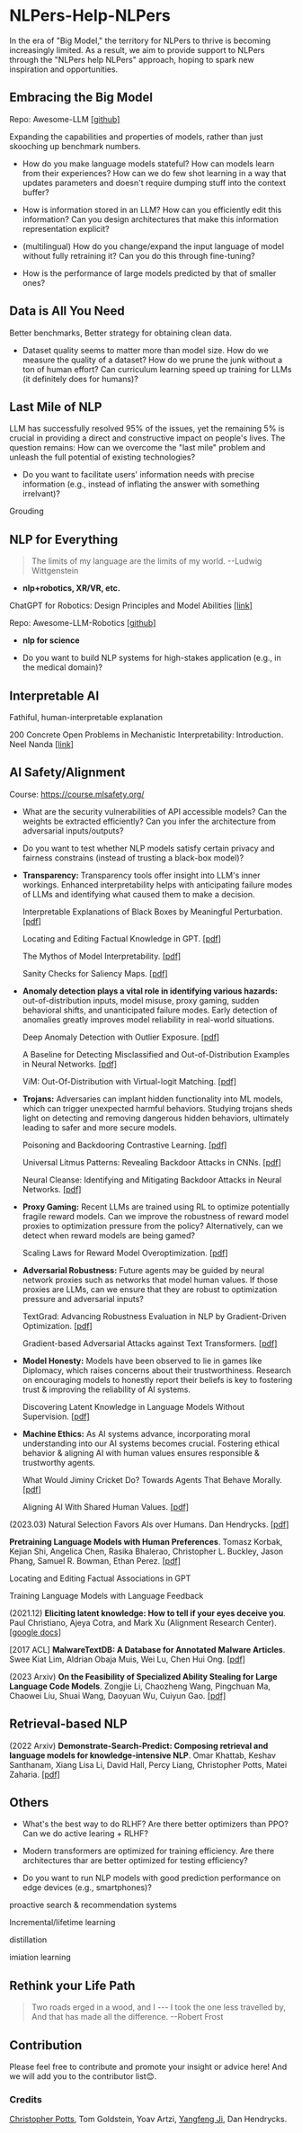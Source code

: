 # NLPers-Help-NLPers

In the era of "Big Model," the territory for NLPers to thrive is becoming increasingly limited. As a result, we aim to provide support to NLPers through the "NLPers help NLPers" approach, hoping to spark new inspiration and opportunities.

## Embracing the Big Model

Repo: Awesome-LLM [[github]](https://github.com/Hannibal046/Awesome-LLM)

Expanding the capabilities and properties of models, rather than just skooching up benchmark numbers.

- How do you make language models stateful? How can models learn from their experiences? How can we do few shot learning in a way that updates parameters and doesn't require dumping stuff into the context buffer?

- How is information stored in an LLM? How can you efficiently edit this information? Can you design architectures that make this information representation explicit?

- (multilingual)
How do you change/expand the input language of model without fully retraining it? Can you do this through fine-tuning?

- How is the performance of large models predicted by that of smaller ones?

## Data is All You Need

Better benchmarks, Better strategy for obtaining clean data. 

- Dataset quality seems to matter more than model size. How do we measure the quality of a dataset? How do we prune the junk without a ton of human effort? Can curriculum learning speed up training for LLMs (it definitely does for humans)?

## Last Mile of NLP

LLM has successfully resolved 95% of the issues, yet the remaining 5% is crucial in providing a direct and constructive impact on people's lives. The question remains: How can we overcome the "last mile" problem and unleash the full potential of existing technologies?

- Do you want to facilitate users' information needs with precise information (e.g., instead of inflating the answer with something irrelvant)?

Grouding

## NLP for Everything

> The limits of my language are the limits of my world. --Ludwig Wittgenstein

- **nlp+robotics, XR/VR, etc.**

ChatGPT for Robotics: Design Principles and Model Abilities [[link]](https://www.microsoft.com/en-us/research/group/autonomous-systems-group-robotics/articles/chatgpt-for-robotics/)

Repo: Awesome-LLM-Robotics [[github]](https://github.com/GT-RIPL/Awesome-LLM-Robotics)

- **nlp for science**

- Do you want to build NLP systems for high-stakes application (e.g., in the medical domain)?

## Interpretable AI

Fathiful, human-interpretable explanation

200 Concrete Open Problems in Mechanistic Interpretability: Introduction. Neel Nanda [[link]](https://www.alignmentforum.org/posts/LbrPTJ4fmABEdEnLf/200-concrete-open-problems-in-mechanistic-interpretability)


## AI Safety/Alignment

Course: https://course.mlsafety.org/




- What are the security vulnerabilities of API accessible models? Can the weights be extracted efficiently? Can you infer the architecture from adversarial inputs/outputs?

- Do you want to test whether NLP models satisfy certain privacy and fairness constrains (instead of trusting a black-box model)?









- **Transparency:** Transparency tools offer insight into LLM's inner workings. Enhanced interpretability helps with anticipating failure modes of LLMs and identifying what caused them to make a decision.

    Interpretable Explanations of Black Boxes by Meaningful Perturbation. [[pdf]](https://arxiv.org/abs/1704.03296)   

    Locating and Editing Factual Knowledge in GPT. [[pdf]](https://arxiv.org/abs/2202.05262)   

    The Mythos of Model Interpretability. [[pdf]](https://arxiv.org/abs/1606.03490)   

    Sanity Checks for Saliency Maps. [[pdf]](https://arxiv.org/abs/1810.03292)



- **Anomaly detection plays a vital role in identifying various hazards:** out-of-distribution inputs, model misuse, proxy gaming, sudden behavioral shifts, and unanticipated failure modes. Early detection of anomalies greatly improves model reliability in real-world situations.

    Deep Anomaly Detection with Outlier Exposure. [[pdf]](https://arxiv.org/abs/1812.04606)  

    A Baseline for Detecting Misclassified and Out-of-Distribution Examples in Neural Networks. [[pdf]](https://arxiv.org/abs/1610.02136)   

    ViM: Out-Of-Distribution with Virtual-logit Matching. [[pdf]](https://arxiv.org/abs/2203.10807)   



- **Trojans:** Adversaries can implant hidden functionality into ML models, which can trigger unexpected harmful behaviors. Studying trojans sheds light on detecting and removing dangerous hidden behaviors, ultimately leading to safer and more secure models.

    Poisoning and Backdooring Contrastive Learning. [[pdf]](https://arxiv.org/abs/2106.09667)  

    Universal Litmus Patterns: Revealing Backdoor Attacks in CNNs. [[pdf]](https://arxiv.org/abs/1906.10842)  

    Neural Cleanse: Identifying and Mitigating Backdoor Attacks in Neural Networks. [[pdf]](https://people.cs.uchicago.edu/~ravenben/publications/pdf/backdoor-sp19.pdf)  



- **Proxy Gaming:** Recent LLMs are trained using RL to optimize potentially fragile reward models. Can we improve the robustness of reward model proxies to optimization pressure from the policy? Alternatively, can we detect when reward models are being gamed?

    Scaling Laws for Reward Model Overoptimization. [[pdf]](https://arxiv.org/abs/2210.10760)

- **Adversarial Robustness:** Future agents may be guided by neural network proxies such as networks that model human values. If those proxies are LLMs, can we ensure that they are robust to optimization pressure and adversarial inputs?

    TextGrad: Advancing Robustness Evaluation in NLP by Gradient-Driven Optimization. [[pdf]](https://arxiv.org/abs/2212.09254)   

    Gradient-based Adversarial Attacks against Text Transformers. [[pdf]](https://arxiv.org/abs/2104.13733)


- **Model Honesty:** Models have been observed to lie in games like Diplomacy, which raises concerns about their trustworthiness. Research on encouraging models to honestly report their beliefs is key to fostering trust & improving the reliability of AI systems.

    Discovering Latent Knowledge in Language Models Without Supervision. [[pdf]](https://arxiv.org/abs/2212.03827)

- **Machine Ethics:** As AI systems advance, incorporating moral understanding into our AI systems becomes crucial. Fostering ethical behavior & aligning AI with human values ensures responsible & trustworthy agents.

    What Would Jiminy Cricket Do? Towards Agents That Behave Morally. [[pdf]](https://arxiv.org/abs/2110.13136)   

    Aligning AI With Shared Human Values. [[pdf]](https://arxiv.org/abs/2008.02275)   



(2023.03) Natural Selection Favors AIs over Humans. 
Dan Hendrycks. [[pdf]](https://arxiv.org/abs/2303.16200)


**Pretraining Language Models with Human Preferences**.
Tomasz Korbak, Kejian Shi, Angelica Chen, Rasika Bhalerao, Christopher L. Buckley, Jason Phang, Samuel R. Bowman, Ethan Perez. [[pdf]](https://arxiv.org/abs/2302.08582)

Locating and Editing Factual Associations in GPT

Training Language Models with Language Feedback

(2021.12) **Eliciting latent knowledge: How to tell if your eyes deceive you**.
Paul Christiano, Ajeya Cotra, and Mark Xu (Alignment Research Center). [[google docs]](https://docs.google.com/document/d/1WwsnJQstPq91_Yh-Ch2XRL8H_EpsnjrC1dwZXR37PC8/edit#)

[2017 ACL] **MalwareTextDB: A Database for Annotated Malware Articles**.
 Swee Kiat Lim, Aldrian Obaja Muis, Wei Lu, Chen Hui Ong. [[pdf]](https://aclanthology.org/P17-1143/)
 
 (2023 Arxiv) **On the Feasibility of Specialized Ability Stealing for Large Language Code Models**.
Zongjie Li, Chaozheng Wang, Pingchuan Ma, Chaowei Liu, Shuai Wang, Daoyuan Wu, Cuiyun Gao. [[pdf]](http://export.arxiv.org/abs/2303.03012v1)

 
## Retrieval-based NLP

(2022 Arxiv) **Demonstrate-Search-Predict: Composing retrieval and language models for knowledge-intensive NLP**.
Omar Khattab, Keshav Santhanam, Xiang Lisa Li, David Hall, Percy Liang, Christopher Potts, Matei Zaharia. [[pdf]](https://arxiv.org/abs/2212.14024)


## Others

- What's the best way to do RLHF? Are there better optimizers than PPO? Can we do active learing + RLHF?

- Modern transformers are optimized for training efficiency. Are there architectures thar are better optimized for testing efficiency?

- Do you want to run NLP models with good prediction performance on edge devices (e.g., smartphones)?

proactive search & recommendation systems

Incremental/lifetime learning

distillation

imiation learning



## Rethink your Life Path

> Two roads erged in a wood, and I ---
> I took the one less travelled by,
> And that has made all the difference.
>   --Robert Frost


## Contribution
Please feel free to contribute and promote your insight or advice here! And we will add you to the contributor list😊.

### Credits
[Christopher Potts](https://www.youtube.com/watch?v=-lnHHWRCDGk), Tom Goldstein, Yoav Artzi, [Yangfeng Ji](https://medium.com/@yangfengji/if-you-dont-like-the-question-ask-a-different-one-973b27e61fcf), Dan Hendrycks.

